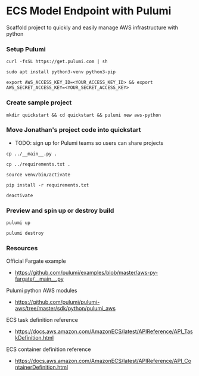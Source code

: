 # ECS Model Endpoint with Pulumi

Scaffold project to quickly and easily manage AWS infrastructure with python


### Setup Pulumi

`curl -fsSL https://get.pulumi.com | sh`

`sudo apt install python3-venv python3-pip`

`export AWS_ACCESS_KEY_ID=<YOUR_ACCESS_KEY_ID> && export AWS_SECRET_ACCESS_KEY=<YOUR_SECRET_ACCESS_KEY>`


### Create sample project

`mkdir quickstart && cd quickstart && pulumi new aws-python`


### Move Jonathan's project code into quickstart

- TODO: sign up for Pulumi teams so users can share projects

`cp ../__main__.py .`

`cp ../requirements.txt .`

`source venv/bin/activate`

`pip install -r requirements.txt`

`deactivate`


### Preview and spin up or destroy build

`pulumi up`

`pulumi destroy`


### Resources

Official Fargate example
- https://github.com/pulumi/examples/blob/master/aws-py-fargate/__main__.py

Pulumi python AWS modules
- https://github.com/pulumi/pulumi-aws/tree/master/sdk/python/pulumi_aws

ECS task definition reference
- https://docs.aws.amazon.com/AmazonECS/latest/APIReference/API_TaskDefinition.html

ECS container definition reference
- https://docs.aws.amazon.com/AmazonECS/latest/APIReference/API_ContainerDefinition.html
